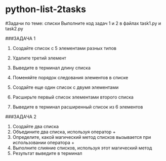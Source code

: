 # python-list-2tasks
#Задачи по теме: списки
Выполните код задач 1 и 2 в файлах task1.py и task2.py

###ЗАДАЧА 1

1. Создайте список с 5 элементами разных типов
2. Удалите третий элемент
3. Выведите в терминал длину списка
4. Поменяйте порядок следования элементов в
списке

5. Создайте еще один список с двумя элементами
6. Расширьте первый список элементами второго
списка
7. Выведите в терминал расширенный список из
6 элементов

###ЗАДАЧА 2

1. Создайте два списка
2. Объедините два списка, используя
оператор +
3. Определите, какой магический метод
списков вызывается при использовании
оператора +
4. Выполните слияние списков, используя
этот магический метод
5. Результат выведите в терминал
